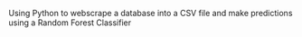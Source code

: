 Using Python to webscrape a database into a CSV file and make predictions using a Random Forest Classifier
